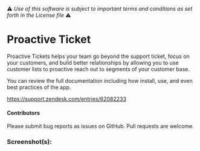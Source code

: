 :warning: *Use of this software is subject to important terms and conditions as set forth in the License file* :warning:

# Proactive Ticket

Proactive Tickets helps your team go beyond the support ticket, focus on your customers, and build better relationships by allowing you to use customer lists to proactive reach out to segments of your customer base.

You can review the full documentation including how install, use, and even best practices of the app. 

https://support.zendesk.com/entries/62082233

#### Contributors

Please submit bug reports as issues on GitHub. Pull requests are welcome.

### Screenshot(s):

